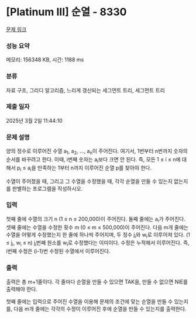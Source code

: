 # [Platinum III] 순열 - 8330 

[문제 링크](https://www.acmicpc.net/problem/8330) 

### 성능 요약

메모리: 156348 KB, 시간: 1188 ms

### 분류

자료 구조, 그리디 알고리즘, 느리게 갱신되는 세그먼트 트리, 세그먼트 트리

### 제출 일자

2025년 3월 2일 11:44:10

### 문제 설명

<p>양의 정수로 이루어진 수열 a<sub>1</sub>, a<sub>2</sub>, ..., a<sub>n</sub>이 주어진다. 여기서, 1번부터 n번까지 숫자의 순서를 바꾸려고 한다. 이때, i번째 숫자는 a<sub>i</sub>보다 크면 안 된다. 즉, 모든 1 ≤ i ≤ n에 대해서 p<sub>i</sub> ≤ a<sub>i</sub>을 만족하는 1부터 n까지 이루어진 순열 p를 찾아야 한다.</p>

<p>수열이 주어졌을 때, 그리고 그 수열을 수정했을 때, 각각 순열을 만들 수 있는지 없는지를 판별하는 프로그램을 작성하시오.</p>

### 입력 

 <p>첫째 줄에 수열의 크기 n (1 ≤ n ≤ 200,000)이 주어진다. 둘째 줄에는 a<sub>i</sub>가 주어진다. 셋째 줄에는 수열을 수정한 횟수 m (0 ≤ m ≤ 500,000)이 주어진다. 다음 m개 줄에는 수열을 어떻게 수정했는지 한 줄에 하나씩 주어지며, 두 정수 j<sub>i</sub>와 w<sub>i</sub>로 이루어져 있다. (1 ≤ j<sub>i</sub>, w<sub>i</sub> ≤ n) j<sub>i</sub>번째 원소를 w<sub>i</sub>로 수정했다는 이미이다. 수정은 누적해서 이루어진다. 즉, i번째 수정은 (i-1)번 수정된 수열에서 이루어진다.</p>

### 출력 

 <p>출력은 총 m+1줄이다. 각 줄마다 순열을 만들 수 있으면 TAK을, 만들 수 없으면 NIE를 출력해야 한다.</p>

<p>첫째 줄에는 입력으로 주어진 수열을 이용해 문제의 조건에 맞는 순열을 만들 수 있는지를, 다음 m개 줄에는 각각의 수정이 이루어진 후에 순열을 만들 수 있는지를 출력한다.</p>

